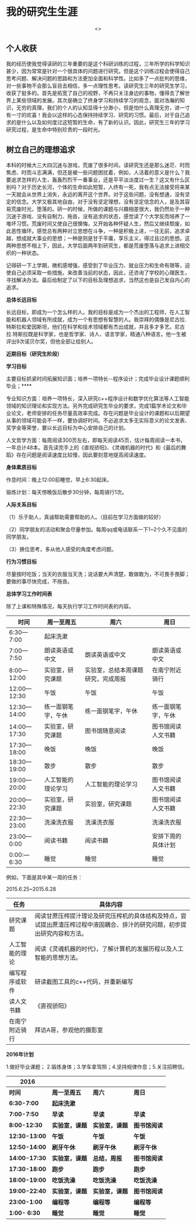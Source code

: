 # 我的研究生生涯

<center>

<>

</center>

## 个人收获

我的经历使我觉得读研的三年重要的是这个科研训练的过程，三年所学的科学知识甚少，因为常常是针对一个很具体的问题进行研究。但是这个训练过程会使得自己思考问题、解决问题的思路和方法更加全面和科学性。比如多了一点批判的思维，对一些事物不会那么盲目去相信，多一点理性思考。读研究生三年的研究生学习，收获了挺多的。首先是拓宽了自己的视野，不再只关注身边的事物，懂得去了解世界上某些领域的发展。其次是确立了终身学习和持续学习的观念，面对浩瀚的知识，无穷的真理，我们的个人的认知显得十分渺小，但是怕什么真理无穷，进一寸有一寸的欢喜！我会以这样的心态保持持续学习、研究的习惯。最后，对于自己追求的是什么以及如何度过这短暂的生命，有了新的认识。因此，研究生三年的学习研究过程，是生命中特别珍贵的一段时光。

## 树立自己的理想追求

本科的时候大三大四沉迷与游戏，荒废了很多时间，读研究生还是那么迷茫、时而焦虑、时而斗志满满，但还是被一些问题困扰着，例如，人活着的意义是什么？我要追求怎样的人生，轰轰烈烈干一番事业，还是平平淡淡度过一生？这又有什么区别吗？对于历史长河，个体的生命如此短暂，人终有一死，我有点无法接受将来某一天就会从世界上消失，永远的离开这个世界。对于这些问题，没有想通，没有坚定的信念。大学又极其地自由，对于没有坚定理想，没有坚定信念的人，是及其容易荒废时光，堕落的。研一的时候，所做的课题与兴趣相差很大，我仍然处于一种沉迷于游戏、没有自制力、拖沓，没有追求的状态，感觉读了个大学反而培养了一堆坏习惯。荒废时间又使自己很懊悔，又开始各种怀疑人生，然后又继续颓废，如此恶性循环。感觉总有两种对立思想在斗争，一种是积极上进，一往无前，追求卓越，想成就大事业的思想；一种是则是甘于平庸，享乐主义，得过且过的思想。这两种思想不相上下，因此，大学后面两年到研究生，都是荒废堕落与追求上进相交织的一种状态。

记得研一下上学期，微机感增强，感受到了毕业压力、就业压力和生命有限等，迫使自己必须采取一些措施，来改善当前的状态，因此，还咨询了学校的心理医生，寻找解决办法。最后给制定了以下的目标及理想追求，当然这也是自己发自内心的追求。

**总体长远目标**

长远目标，即成为一个怎么样的人。我的目标是成为一个杰出的工程师，在人工智能和机器人领域有所成就，成为一个有思想有智慧的人。我崇拜的偶像是尼古拉.特斯拉和爱因斯坦，他们在科学和技术领域都有杰出成就，并且多才多艺。尼古拉.特斯拉既是科学家，也是哲学家、诗人、语言学家，精通八种语言。他一生被评出9次诺贝尔奖，但他全部让给别人。

**近期目标（研究生阶段）**

**学习目标**

主要目标抓紧时间拓展知识面；培养一项特长--程序设计；完成毕业设计课题顺利毕业；****

专业知识方面：培养一项特长，深入研究c++程序设计和数学优化算法等人工智能领域的知识理论和实现方法。另外完成研究生毕业的要求，完成1篇学术论文和毕业论文，老师安排的任务尽量高效率完成。存在问题是毕业设计的课题和以后期望从事的领域可能会不一样，要协调好时间。不必追求太多无实际意义的论文发表、奖学金等荣誉，要以长远目标为中心安排自己的计划。

人文哲学方面：每周阅读300页左右，即每天阅读45页，估计每周阅读一本书，一年总计48本。首先读完手上的《直视骄阳》、《灵魂机器的时代》和《最后的舞蹈》存在问题是阅读速度比较慢，因此要刻意地提高阅读速度。

**身体素质目标**

作息时间：晚上12:00前睡觉，早上6:30起床。

锻炼计划：每天傍晚饭后散步30分钟，每周骑行1次。

**人际关系目标**

（1）乐于助人，真诚帮助需要帮助的人。（目前在学习方面做的较好）

（2）同学朋友的活动和聚会尽量参加。每周qq或电话联系一下1~2个久不见面的同学朋友。

（3）换位思考，多从他人感受的角度考虑问题。

**行为习惯目标**

尽量按时吃饭；当天的衣服当天洗；说话要大声清楚，敢做敢为，不可畏手畏脚；要做的事尽快完成，不拖沓。

**总体学习工作时间表**

除了上课和特殊情况，每天执行学习工作时间表的内容。

| 时间          | 周一至周五     | 周六                | 周日        |
| ----------- | --------- | ----------------- | --------- |
| 6:30—7:00   | 起床洗漱      |                   |           |
| 7:00—7:50   | 朗读英语或中文   | 朗读英语或中文           | 朗读英语或中文   |
| 8:00—12:00  | 实验室，研究课题  | 实验室，总结本周课题研究，完成周报 | 在南宁附近骑行   |
| 12:00—12:30 | 午饭        | 午饭                | 午饭        |
| 12:30—14:00 | 练一面钢笔字，午休 | 练一面钢笔字，午休         | 练一面钢笔字，午休 |
| 14:00—17:30 | 实验室，研究课题  | 图书馆随意阅读           | 图书馆阅读人文书籍 |
| 17:30—18:00 | 晚饭        | 晚饭                | 晚饭        |
| 18:30—19:00 | 散步        | 散步                | 散步        |
| 19:00—20:00 | 人工智能的理论学习 | 人工智能的理论学习         | 图书馆阅读人文书籍 |
| 20:00—22:30 | 实验室，研究课题  | 实验室，研究课题          | 图书馆阅读人文书籍 |
| 22:30—23:00 | 洗澡洗衣服     | 洗澡洗衣服             | 洗澡洗衣服     |
| 23:00—0:00  | 阅读书籍      | 阅读书籍              | 安排下周的具体计划 |
| 0:00:—6:30  | 睡觉        | 睡觉                | 睡觉        |

例如，下面是其中某一周的任务：

2015.6.25~2015.6.28

| 任务      | 具体内容                                     |
| ------- | ---------------------------------------- |
| 研究课题    | 阅读甘蔗压榨提汁理论及研究压榨机的具体结构及特点，尝试提出蔗渣压榨过程中液固耦合、排汁的研究问题，初步提出研究内容和方法。 |
| 人工智能的理论 | 阅读《灵魂机器的时代》，了解计算机的发展历程以及人工智能的思想方法。       |
| 编写程序或软件 | 研读截图工具的c++代码，并重新编写                       |
| 读人文书籍   | 《直视骄阳》                                   |
| 在南宁附近骑行 | 拜访A哥，参观他的摄影室                             |

**2016年计划**

1.做好毕业课题； 2.锻炼身体；3.学车拿驾照；4.坚持规律作息；5.关注招聘信。

| **2016**        |            |            |           |
| --------------- | ---------- | ---------- | --------- |
| **时间**          | **周一至周五**  | **周六**     | **周日**    |
| **6:30-7:00**   | **起床洗漱**   |            |           |
| **7:00-7:50**   | **早读**     | **早读**     | **早读**    |
| **8:00-12:30**  | **实验室，课题** | **实验室，课题** | **图书馆阅读** |
| **12:30-13:00** | **午饭**     | **午饭**     | **午饭**    |
| **12:50-14:00** | **刷牙午休**   | **刷牙午休**   | **刷牙午休**  |
| **14:00-17:30** | **实验室，课题** | **总结，周报**  | **图书馆阅读** |
| **17:30-18:00** | **跑步**     | **跑步**     | **跑步**    |
| **18:00-19:00** | **吃饭洗澡**   | **吃饭洗澡**   | **吃饭洗澡**  |
| **19:00-22:40** | **实验室，课题** | **实验室，课题** | **图书馆阅读** |
| **23:00-1:00**  | **编程等**    | **编程等**    | **编程等**   |
| **1:00- 6:30**  | **睡觉**     | **睡觉**     | **睡觉**    |



